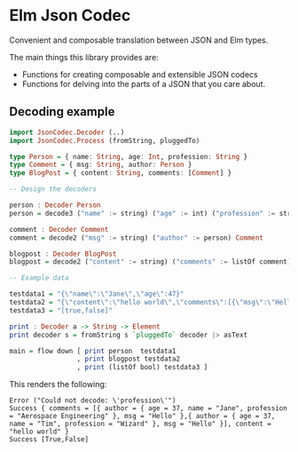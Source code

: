 # Elm Json Codec

Convenient and composable translation between JSON and Elm types.

The main things this library provides are: 

* Functions for creating composable and extensible JSON codecs
* Functions for delving into the parts of a JSON that you care about.

## Decoding example

```haskell
import JsonCodec.Decoder (..)
import JsonCodec.Process (fromString, pluggedTo)

type Person = { name: String, age: Int, profession: String }
type Comment = { msg: String, author: Person }
type BlogPost = { content: String, comments: [Comment] }

-- Design the decoders

person : Decoder Person
person = decode3 ("name" := string) ("age" := int) ("profession" := string) Person

comment : Decoder Comment
comment = decode2 ("msg" := string) ("author" := person) Comment

blogpost : Decoder BlogPost
blogpost = decode2 ("content" := string) ("comments" := listOf comment) BlogPost

-- Example data

testdata1 = "{\"name\":\"Jane\",\"age\":47}"
testdata2 = "{\"content\":\"hello world\",\"comments\":[{\"msg\":\"Hello\",\"author\":{\"name\":\"Jane\",\"age\":37,\"profession\":\"Aerospace Engineering\"}},{\"msg\":\"Hello\",\"author\":{\"name\":\"Tim\",\"age\":37,\"profession\":\"Wizard\"}}]}"
testdata3 = "[true,false]"

print : Decoder a -> String -> Element
print decoder s = fromString s `pluggedTo` decoder |> asText

main = flow down [ print person  testdata1    
                 , print blogpost testdata2
                 , print (listOf bool) testdata3 ]
```

This renders the following:

    Error ("Could not decode: \'profession\'")
    Success { comments = [{ author = { age = 37, name = "Jane", profession = "Aerospace Engineering" }, msg = "Hello" },{ author = { age = 37, name = "Tim", profession = "Wizard" }, msg = "Hello" }], content = "hello world" }
    Success [True,False]
